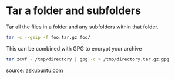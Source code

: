 # Tar a folder and subfolders

Tar all the files in a folder and any subfolders within that folder.

```sh
tar -c --gzip -f foo.tar.gz foo/
```

This can be combined with GPG to encrypt your archive
```sh
tar zcvf - /tmp/directory | gpg -c > /tmp/directory.tar.gz.gpg
```

source: [askubuntu.com](http://askubuntu.com/questions/98443/encrypting-files-and-folder-through-terminal/98776#98776)

